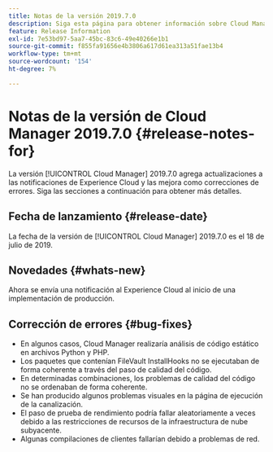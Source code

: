 ```yaml
---
title: Notas de la versión 2019.7.0
description: Siga esta página para obtener información sobre Cloud Manager 2019.7.0.
feature: Release Information
exl-id: 7e53bd97-5aa7-45bc-83c6-49e40266e1b1
source-git-commit: f855fa91656e4b3806a617d61ea313a51fae13b4
workflow-type: tm+mt
source-wordcount: '154'
ht-degree: 7%

---
```


# Notas de la versión de Cloud Manager 2019.7.0 {#release-notes-for}

La versión [!UICONTROL Cloud Manager] 2019.7.0 agrega actualizaciones a las notificaciones de Experience Cloud y las mejora como correcciones de errores. Siga las secciones a continuación para obtener más detalles.

## Fecha de lanzamiento {#release-date}

La fecha de la versión de [!UICONTROL Cloud Manager] 2019.7.0 es el 18 de julio de 2019.

## Novedades {#whats-new}

Ahora se envía una notificación al Experience Cloud al inicio de una implementación de producción.

## Corrección de errores {#bug-fixes}

* En algunos casos, Cloud Manager realizaría análisis de código estático en archivos Python y PHP.
* Los paquetes que contenían FileVault InstallHooks no se ejecutaban de forma coherente a través del paso de calidad del código.
* En determinadas combinaciones, los problemas de calidad del código no se ordenaban de forma coherente.
* Se han producido algunos problemas visuales en la página de ejecución de la canalización.
* El paso de prueba de rendimiento podría fallar aleatoriamente a veces debido a las restricciones de recursos de la infraestructura de nube subyacente.
* Algunas compilaciones de clientes fallarían debido a problemas de red.
